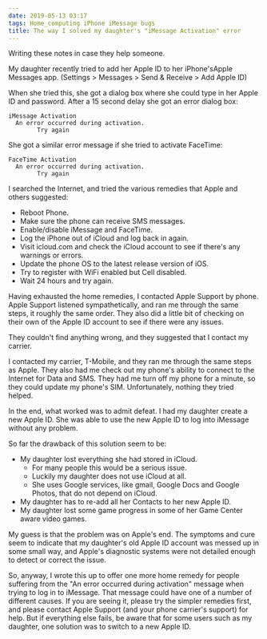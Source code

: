 ```yaml
---
date: 2019-05-13 03:17
tags: Home_computing iPhone iMessage bugs
title: The way I solved my daughter's "iMessage Activation" error
---
```


Writing these notes in case they help someone.

My daughter recently tried to add her Apple ID to her iPhone'sApple Messages
app. (Settings > Messages > Send & Receive > Add Apple ID)

When she tried this, she got a dialog box where she could type in her Apple ID
and password. After a 15 second delay she got an error dialog box:

```
iMessage Activation
  An error occurred during activation.
        Try again
```

She got a similar error message if she tried to activate FaceTime:

```
FaceTime Activation
  An error occurred during activation.
        Try again
```


I searched the Internet, and tried the various remedies that Apple and others
suggested:

* Reboot Phone.
* Make sure the phone can receive SMS messages.
* Enable/disable iMessage and FaceTime.
* Log the iPhone out of iCloud and log back in again.
* Visit icloud.com and check the iCloud account to see if there's any warnings or errors.
* Update the phone OS to the latest release version of iOS.
* Try to register with WiFi enabled but Cell disabled.
* Wait 24 hours and try again.

Having exhausted the home remedies, I contacted Apple Support by phone. Apple
Support listened sympathetically, and ran me through the same steps, it
roughly the same order. They also did a little bit of checking on their own of
the Apple ID account to see if there were any issues.

They couldn't find anything wrong, and they suggested that I contact my
carrier.

I contacted my carrier, T-Mobile, and they ran me through the same steps as
Apple. They also had me check out my phone's ability to connect to the
Internet for Data and SMS. They had me turn off my phone for a minute, so they
could update my phone's SIM. Unfortunately, nothing they tried helped.

In the end, what worked was to admit defeat. I had my daughter create a new
Apple ID. She was able to use the new Apple ID to log into iMessage without
any problem.

So far the drawback of this solution seem to be:

* My daughter lost everything she had stored in iCloud.
  * For many people this would be a serious issue.
  * Luckily my daughter does not use iCloud at all.
  * She uses Google services, like gmail, Google Docs and Google Photos, that do not depend on iCloud.
* My daughter has to re-add all her Contacts to her new Apple ID.
* My daughter lost some game progress in some of her Game Center aware video games.

My guess is that the problem was on Apple's end. The symptoms and cure seem to
indicate that my daughter's old Apple ID account was messed up in some small
way, and Apple's diagnostic systems were not detailed enough to detect or
correct the issue.

So, anyway, I wrote this up to offer one more home remedy for people suffering
from the "An error occurred during activation" message when trying to log in
to iMessage. That message could have one of a number of different causes. If
you are seeing it, please try the simpler remedies first, and please contact
Apple Support (and your phone carrier's support) for help. But if everything
else fails, be aware that for some users such as my daughter, one solution was
to switch to a new Apple ID.
